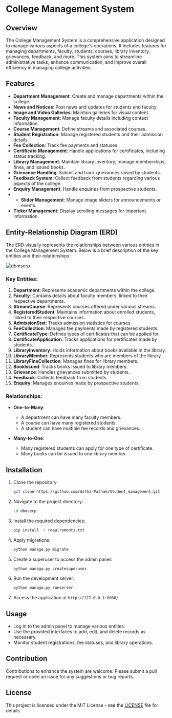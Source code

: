 # College Management System

## Overview

The College Management System is a comprehensive application designed to manage various aspects of a college's operations. It includes features for managing departments, faculty, students, courses, library inventory, grievances, feedback, and more. This system aims to streamline administrative tasks, enhance communication, and improve overall efficiency in managing college activities.

## Features

- **Department Management**: Create and manage departments within the college.
- **News and Notices**: Post news and updates for students and faculty.
- **Image and Video Galleries**: Maintain galleries for visual content.
- **Faculty Management**: Manage faculty details including contact information.
- **Course Management**: Define streams and associated courses.
- **Student Registration**: Manage registered students and their admission details.
- **Fee Collection**: Track fee payments and statuses.
- **Certificate Management**: Handle applications for certificates, including status tracking.
- **Library Management**: Maintain library inventory, manage memberships, fines, and issued books.
- **Grievance Handling**: Submit and track grievances raised by students.
- **Feedback System**: Collect feedback from students regarding various aspects of the college.
- **Enquiry Management**: Handle enquiries from prospective students.
- - **Slider Management**: Manage image sliders for announcements or events.
- **Ticker Management**: Display scrolling messages for important information.

## Entity-Relationship Diagram (ERD)

The ERD visually represents the relationships between various entities in the College Management System. Below is a brief description of the key entities and their relationships:

![dbmserp](https://github.com/user-attachments/assets/972befa6-1f61-4465-aef1-ae3bb1214b7c)

### Key Entities:

1. **Department**: Represents academic departments within the college.
2. **Faculty**: Contains details about faculty members, linked to their respective departments.
3. **StreamCourse**: Represents courses offered under various streams.
4. **RegisteredStudent**: Maintains information about enrolled students, linked to their respective courses.
5. **AdmissionStat**: Tracks admission statistics for courses.
6. **FeeCollection**: Manages fee payments made by registered students.
7. **CertificateType**: Defines types of certificates that can be applied for.
8. **CertificateApplication**: Tracks applications for certificates made by students.
9. **LibraryInventory**: Holds information about books available in the library.
10. **LibraryMember**: Represents students who are members of the library.
11. **LibraryFineCollection**: Manages fines for library members.
12. **BookIssued**: Tracks books issued to library members.
13. **Grievance**: Handles grievances submitted by students.
14. **Feedback**: Collects feedback from students.
15. **Enquiry**: Manages enquiries made by prospective students.

### Relationships:

- **One-to-Many**: 
  - A department can have many faculty members.
  - A course can have many registered students.
  - A student can have multiple fee records and grievances.
  
- **Many-to-One**: 
  - Many registered students can apply for one type of certificate.
  - Many books can be issued to one library member.

## Installation

1. Clone the repository:
   ```bash
   git clone https://github.com/Astha-Pathak/Student_management.git
   ```

2. Navigate to the project directory:
   ```bash
   cd dbmserp
   ```

3. Install the required dependencies:
   ```bash
   pip install -r requirements.txt
   ```

4. Apply migrations:
   ```bash
   python manage.py migrate
   ```

5. Create a superuser to access the admin panel:
   ```bash
   python manage.py createsuperuser
   ```

6. Run the development server:
   ```bash
   python manage.py runserver
   ```

7. Access the application at `http://127.0.0.1:8000/`.

## Usage

- Log in to the admin panel to manage various entities.
- Use the provided interfaces to add, edit, and delete records as necessary.
- Monitor student registrations, fee statuses, and library operations.

## Contribution

Contributions to enhance the system are welcome. Please submit a pull request or open an issue for any suggestions or bug reports.

## License

This project is licensed under the MIT License - see the [LICENSE](LICENSE) file for details.
